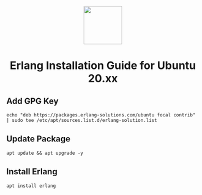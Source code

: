 <p align="center">
    <img height="100" height="auto" src="https://user-images.githubusercontent.com/56349947/204550860-ecf49956-0283-4989-9b59-2469d7413ca7.svg">
</p>
<h1 align='center'>Erlang Installation Guide for Ubuntu 20.xx</h1>

## Add GPG Key
```
echo "deb https://packages.erlang-solutions.com/ubuntu focal contrib" | sudo tee /etc/apt/sources.list.d/erlang-solution.list
```
## Update Package
```
apt update && apt upgrade -y
```
## Install Erlang
```
apt install erlang
```